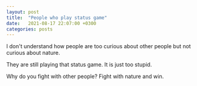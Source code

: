 ```yaml
---
layout: post
title:  "People who play status game"
date:   2021-08-17 22:07:00 +0300
categories: posts
---
```


I don't understand how people are too curious about other people but not curious about nature.


They are still playing that status game. It is just too stupid.


Why do you fight with other people? Fight with nature and win.

